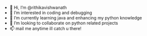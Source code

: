 - 👋 Hi, I’m @rithikavishwanath
- 👀 I’m interested in coding and debugging
- 🌱 I’m currently learning java and enhancing my python knowledge 
- 💞️ I’m looking to collaborate on python related projects
- 📫 mail me anytime ill catch u there!

<!---
rithikavishwanath/rithikavishwanath is a ✨ special ✨ repository because its `README.md` (this file) appears on your GitHub profile.
You can click the Preview link to take a look at your changes.
--->
